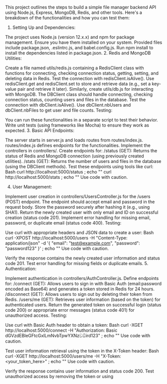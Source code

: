 This project outlines the steps to build a simple file manager backend API using Node.js, Express, MongoDB, Redis, and other tools. Here's a breakdown of the functionalities and how you can test them:

1. Setting Up and Dependencies:

The project uses Node.js (version 12.x.x) and npm for package management. Ensure you have them installed on your system.
Provided files include package.json, .eslintrc.js, and babel.config.js. Run npm install to install the dependencies listed in package.json.
2. Redis and MongoDB Utilities:

Create a file named utils/redis.js containing a RedisClient class with functions for connecting, checking connection status, getting, setting, and deleting data in Redis.
Test the connection with redisClient.isAlive().
Use redisClient.get and redisClient.set to store and retrieve data (e.g., set a key-value pair and retrieve it later).
Similarly, create utils/db.js for interacting with MongoDB. The DBClient class should handle connecting, checking connection status, counting users and files in the database.
Test the connection with dbClient.isAlive().
Use dbClient.nbUsers and dbClient.nbFiles to get user and file counts.
Testing:

You can run these functionalities in a separate script to test their behavior. Write unit tests (using frameworks like Mocha) to ensure they work as expected.
3. Basic API Endpoints:

The server starts in server.js and loads routes from routes/index.js.
routes/index.js defines endpoints for the functionalities. Implement the controllers in controllers/.
Create endpoints for:
/status (GET): Returns the status of Redis and MongoDB connection (using previously created utilities).
/stats (GET): Returns the number of users and files in the database (using the DBClient methods).
Test these endpoints using tools like curl:
Bash
curl http://localhost:5000/status ; echo ""
curl http://localhost:5000/stats ; echo ""
Use code with caution.

4. User Management:

Implement user creation in controllers/UsersController.js for the /users (POST) endpoint.
The endpoint should accept email and password in the request body.
Store the password securely after hashing it (e.g., using SHA1).
Return the newly created user with only email and ID on successful creation (status code 201).
Implement error handling for missing email, password, or duplicate email (status code 400).
Testing:

Use curl with appropriate headers and JSON data to create a user:
Bash
curl -XPOST http://localhost:5000/users -H "Content-Type: application/json" -d '{ "email": "test@example.com", "password": "password123" }' ; echo ""
Use code with caution.

Verify the response contains the newly created user information and status code 201.
Test error handling for missing fields or duplicate emails.
5. Authentication:

Implement authentication in controllers/AuthController.js.
Define endpoints for:
/connect (GET): Allows users to sign in with Basic Auth (email:password encoded as Base64) and generates a token stored in Redis for 24 hours.
/disconnect (GET): Allows users to sign out by deleting their token from Redis.
/users/me (GET): Retrieves user information (based on the token) for authenticated users.
Return the generated token on successful login (status code 200) or appropriate error messages (status code 401) for unauthorized access.
Testing:

Use curl with Basic Auth header to obtain a token:
Bash
curl -XGET http://localhost:5000/connect -H "Authorization: Basic dGVzdEBleGFtcGxlLmNvbTpwYXNzව්ඕird123" ; echo ""
Use code with caution.

Test user information retrieval using the token in the X-Token header:
Bash
curl -XGET http://localhost:5000/users/me -H "X-Token: <your_token_here>" ; echo ""
Use code with caution.

Verify the response contains user information and status code 200.
Test unauthorized access by removing the token or using







